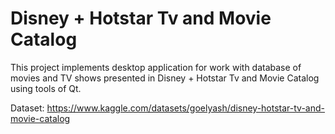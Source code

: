# Disney + Hotstar Tv and Movie Catalog
This project implements desktop application for work with database of movies and TV shows presented in Disney + Hotstar Tv and Movie Catalog using tools of Qt.

Dataset: https://www.kaggle.com/datasets/goelyash/disney-hotstar-tv-and-movie-catalog
